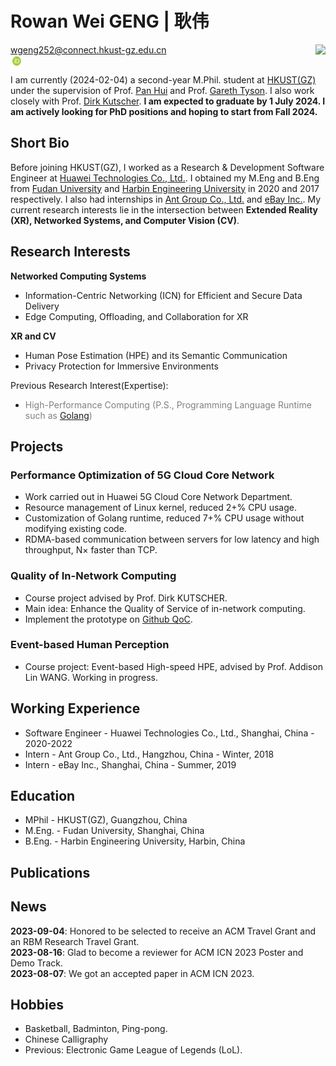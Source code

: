 
# **Rowan Wei GENG | 耿伟**

<div>
    <div style="float:left">
        <a href="mailto:wgeng252@connect.hkust-gz.edu.cn">wgeng252@connect.hkust-gz.edu.cn</a><br>
        <a href="https://orcid.org/0000-0001-5970-3550"><i class="fab fa-orcid"></i></a>
        <!-- <a href="mailto:rowan.gw@outlook.com">rowan.gw (at) outlook (dot) com</a><br> -->
        <a href="https://github.com/vigeng"><i class="fa fa-github"> </i></a>
        <a href="https://scholar.google.com/citations?user=UVQKfU4AAAAJ&hl=en"><i class="fa fa-google"> </i></a>
        <a href="https://orcid.org/0000-0001-5970-3550"><i class="fas fa-id-badge"> </i></a>
        <a href="https://www.linkedin.com/in/rowangw/"><i class="fa fa-linkedin" aria-hidden="true"></i></a>
        <a href="https://twitter.com/Rowan_GW"><i class="fa fa-twitter"></i></a>
        <a href="https://orcid.org/0000-0001-5970-3550"><img src="figures/orcid.png" alt="ORCID" style="width: 20px; height: 20px;"></a><br>
    </div>
    <div style="float:right">
        <!-- <img class ="profile-photo" src="./figures/profile2.jpeg" width="" height=""> -->
        <!-- <img class ="profile-photo-rounded-rectangle" src="/figures/2023hk.png" width="" height=""> -->
        <img class ="profile-photo-ellipse" src="/figures/2023hk.png" width="" height="">
    </div>
</div><br><br>

I am currently (2024-02-04) a second-year M.Phil. student at [HKUST(GZ)](https://www.hkust-gz.edu.cn) under the supervision of Prof. [Pan Hui](https://panhui.people.ust.hk/index.html) and Prof. [Gareth Tyson](http://www.eecs.qmul.ac.uk/~tysong/). I also work closely with Prof. [Dirk Kutscher](https://dirk-kutscher.info).  **I am expected to graduate by 1 July 2024. I am actively looking for PhD positions and hoping to start from Fall 2024.**

## Short Bio

Before joining HKUST(GZ), I worked as a Research & Development Software Engineer at [Huawei Technologies Co., Ltd.](https://www.huawei.com). I obtained my M.Eng and B.Eng from [Fudan University](https://www.fudan.edu.cn/en/) and [Harbin Engineering University](https://english.hrbeu.edu.cn) in 2020 and 2017 respectively. I also had internships in [Ant Group Co., Ltd.](https://www.antgroup.com) and [eBay Inc.](https://www.ebay.com). My current research interests lie in the intersection between **Extended Reality (XR), Networked Systems, and Computer Vision (CV)**.

## Research Interests

<!-- - Human Pose Estimation (P.S., with the help of xxx) -->
<!-- - Privacy Protection for Extended Reality (XR) (P.S., with the help of Multi-Modality DL methods) -->
<!-- - Novel Sensor Perception and Communication (e.g., semantic detection and communication) -->

**Networked Computing Systems**

  - Information-Centric Networking (ICN) for Efficient and Secure Data Delivery
  - Edge Computing, Offloading, and Collaboration for XR

**XR and CV**

  - Human Pose Estimation (HPE) and its Semantic Communication
  - Privacy Protection for Immersive Environments

Previous Research Interest(Expertise):

  - <span style="color: gray;"> High-Performance Computing (P.S., Programming Language Runtime such as [Golang](https://github.com/golang/go)) </span>

## Projects

### Performance Optimization of 5G Cloud Core Network

- Work carried out in Huawei 5G Cloud Core Network Department.
- Resource management of Linux kernel, reduced 2+% CPU usage.
- Customization of Golang runtime, reduced 7+% CPU usage without modifying existing code.
- RDMA-based communication between servers for low latency and high throughput, N× faster than TCP.

### Quality of In-Network Computing

- Course project advised by Prof. Dirk KUTSCHER.
- Main idea: Enhance the Quality of Service of in-network computing.
- Implement the prototype on [Github QoC](https://github.com/ViGeng/qoc).

### Event-based Human Perception

- Course project: Event-based High-speed HPE, advised by Prof. Addison Lin WANG. Working in progress.

## Working Experience

- Software Engineer - Huawei Technologies Co., Ltd., Shanghai, China - 2020-2022
- Intern - Ant Group Co., Ltd., Hangzhou, China - Winter, 2018
- Intern - eBay Inc., Shanghai, China - Summer, 2019

## Education

- MPhil - HKUST(GZ), Guangzhou, China
- M.Eng. - Fudan University, Shanghai, China
- B.Eng. - Harbin Engineering University, Harbin, China

<!-- ##<small>Funding and awards</small> -->
<!-- - Red Bird Scholarship, 2022-2024, HKUST(GZ) -->

## Publications

<script src="https://bibbase.org/show?bib=https%3A%2F%2Fapi.zotero.org%2Fusers%2F8491953%2Fcollections%2FN8V49QLV%2Fitems%3Fkey%3DxUVOP2vkB66zdwZwhYwWtVIk%26format%3Dbibtex%26limit%3D100&jsonp=1"></script>

</p>
<div class="text-box">
  <h2>News</h2>
  <p>
    <b>2023-09-04</b>: Honored to be selected to receive an ACM Travel Grant and an RBM Research Travel Grant.<br>
    <b>2023-08-16</b>: Glad to become a reviewer for ACM ICN 2023 Poster and Demo Track.<br>
    <b>2023-08-07</b>: We got an accepted paper in ACM ICN 2023.
  </p>
</div>

## Hobbies

- Basketball, Badminton, Ping-pong.
- Chinese Calligraphy
- Previous: Electronic Game League of Legends (LoL).
